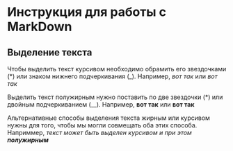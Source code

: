 # Инструкция для работы с MarkDown

## Выделение текста

Чтобы выделить текст курсивом необходимо обрамить его звездочками (*) или знаком нижнего подчеркивания (_). Например, *вот так* или _вот так_

Выделить текст полужирным нужно поставить по две звездочки (*) или двойным подчеркиванием (__). Например, **вот так** или __вот так__ 

Альтернативные способы выделения текста жирным или курсивом нужны для того, чтобы мы могли совмещать оба этих способа. Наприммер, _текст может быть выделен курсивом и при этом **полужирным**_
